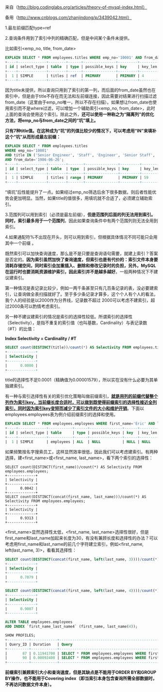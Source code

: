 来自（http://blog.codinglabs.org/articles/theory-of-mysql-index.html）

备用（http://www.cnblogs.com/zhanjindong/p/3439042.html）

1.最左前缀匹配type=ref

2.查询条件用到了索引中列的精确匹配，但是中间某个条件未提供。

比如索引<emp_no, title, from_date>

```sql
EXPLAIN SELECT * FROM employees.titles WHERE emp_no='10001' AND from_date='1986-06-26';
+----+-------------+--------+------+---------------+---------+---------+-------+------+-------------+
| id | select_type | table  | type | possible_keys | key     | key_len | ref   | rows | Extra       |
+----+-------------+--------+------+---------------+---------+---------+-------+------+-------------+
|  1 | SIMPLE      | titles | ref  | PRIMARY       | PRIMARY | 4       | const |    1 | Using where |
+----+-------------+--------+------+---------------+---------+---------+-------+------+-------------+
```

因为title未提供，所以查询只用到了索引的第一列，而后面的from_date虽然也在索引中，但是由于title不存在而无法和左前缀连接，因此需要对结果进行扫描过滤from_date（这里由于emp_no唯一，所以不存在扫描）。如果想让from_date也使用索引而不是where过滤，可以增加一个辅助索引<emp_no, from_date>，此时上面的查询会使用这个索引。除此之外，**还可以使用一种称之为“隔离列”的优化方法，将emp_no与from_date之间的“坑”填上。**

**只有7种title值。在这种成为“坑”的列值比较少的情况下，可以考虑用“IN”来填补这个“坑”从而形成最左前缀：**

```Sql
EXPLAIN SELECT * FROM employees.titles
WHERE emp_no='10001'
AND title IN ('Senior Engineer', 'Staff', 'Engineer', 'Senior Staff', 'Assistant Engineer', 'Technique Leader', 'Manager')
AND from_date='1986-06-26';
+----+-------------+--------+-------+---------------+---------+---------+------+------+-------------+
| id | select_type | table  | type  | possible_keys | key     | key_len | ref  | rows | Extra       |
+----+-------------+--------+-------+---------------+---------+---------+------+------+-------------+
|  1 | SIMPLE      | titles | range | PRIMARY       | PRIMARY | 59      | NULL |    7 | Using where |
+----+-------------+--------+-------+---------------+---------+---------+------+------+-------------+
```

“填坑”后性能提升了一点。如果经过emp_no筛选后余下很多数据，则后者性能优势会更加明显。当然，如果title的值很多，用填坑就不合适了，必须建立辅助索引。



3.范围列可以用到索引（必须是最左前缀），**但是范围列后面的列无法用到索引。同时，索引最多用于一个范围列**，因此如果查询条件中有两个范围列则无法全用到索引。



4.如果通配符%不出现在开头，则可以用到索引，但根据具体情况不同可能只会用其中一个前缀 。



既然索引可以加快查询速度，那么是不是只要是查询语句需要，就建上索引？答案是否定的。**因为索引虽然加快了查询速度，但索引也是有代价的：索引文件本身要消耗存储空间，同时索引会加重插入、删除和修改记录时的负担，另外，MySQL在运行时也要消耗资源维护索引，因此索引并不是越多越好**。一般两种情况下不建议建索引。

第一种情况是表记录比较少，例如一两千条甚至只有几百条记录的表，没必要建索引，让查询做全表扫描就好了。至于多少条记录才算多，这个个人有个人的看法，我个人的经验是以2000作为分界线，记录数不超过 2000可以考虑不建索引，超过2000条可以酌情考虑索引。

另一种不建议建索引的情况是索引的选择性较低。所谓索引的选择性（Selectivity），是指不重复的索引值（也叫基数，Cardinality）与表记录数（#T）的比值：

**Index Selectivity = Cardinality / #T**

```Sql
SELECT count(DISTINCT(title))/count(*) AS Selectivity FROM employees.titles;
+-------------+
| Selectivity |
+-------------+
|      0.0000 |
+-------------+
```

title的选择性不足0.0001（精确值为0.00001579），所以实在没有什么必要为其单独建索引。

有一种与索引选择性有关的索引优化策略叫做前缀索引，**<u>就是用列的前缀代替整个列作为索引key，当前缀长度合适时，可以做到既使得前缀索引的选择性接近全列索引，同时因为索引key变短而减少了索引文件的大小和维护开销</u>**。下面以employees.employees表为例介绍前缀索引的选择和使用。



```sql
EXPLAIN SELECT * FROM employees.employees WHERE first_name='Eric' AND last_name='Anido';
+----+-------------+-----------+------+---------------+------+---------+------+--------+-------------+
| id | select_type | table     | type | possible_keys | key  | key_len | ref  | rows   | Extra       |
+----+-------------+-----------+------+---------------+------+---------+------+--------+-------------+
|  1 | SIMPLE      | employees | ALL  | NULL          | NULL | NULL    | NULL | 300024 | Using where |
```

如果频繁按名字搜索员工，这样显然效率很低，因此我们可以考虑建索引。有两种选择，建<first_name>或<first_name, last_name>，看下两个索引的选择性：

```Sq
SELECT count(DISTINCT(first_name))/count(*) AS Selectivity FROM employees.employees;
+-------------+
| Selectivity |
+-------------+
|      0.0042 |
+-------------+
SELECT count(DISTINCT(concat(first_name, last_name)))/count(*) AS Selectivity FROM employees.employees;
+-------------+
| Selectivity |
+-------------+
|      0.9313 |
+-------------+
```

<first_name>显然选择性太低，<first_name, last_name>选择性很好，但是first_name和last_name加起来长度为30，有没有兼顾长度和选择性的办法？可以考虑用first_name和last_name的前几个字符建立索引，例如<first_name, left(last_name, 3)>，看看其选择性：

```sql
SELECT count(DISTINCT(concat(first_name, left(last_name, 3))))/count(*) AS Selectivity FROM employees.employees;
+-------------+
| Selectivity |
+-------------+
|      0.7879 |
+-------------+
```

```sql
SELECT count(DISTINCT(concat(first_name, left(last_name, 4))))/count(*) AS Selectivity FROM employees.employees;
+-------------+
| Selectivity |
+-------------+
|      0.9007 |
+-------------+
```

```sql
ALTER TABLE employees.employees
ADD INDEX `first_name_last_name4` (first_name, last_name(4));
```

```sql
SHOW PROFILES;
+----------+------------+---------------------------------------------------------------------------------+
| Query_ID | Duration   | Query                                                                           |
+----------+------------+---------------------------------------------------------------------------------+
|       87 | 0.11941700 | SELECT * FROM employees.employees WHERE first_name='Eric' AND last_name='Anido' |
|       90 | 0.00092400 | SELECT * FROM employees.employees WHERE first_name='Eric' AND last_name='Anido' |
+----------+------------+---------------------------------------------------------------------------------+
```

**前缀索引兼顾索引大小和查询速度，但是其缺点是不能用于ORDER BY和GROUP BY操作，也不能用于Covering index（即当索引本身包含查询所需全部数据时，不再访问数据文件本身）。**